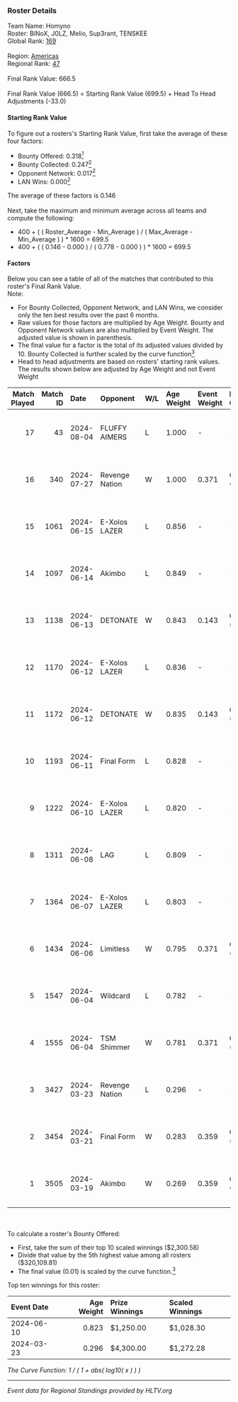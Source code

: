 ### Roster Details<br />
Team Name: Homyno<br />
Roster: BiNoX, J0LZ, Melio, Sup3rant, TENSKEE<br />
Global Rank: [169](../standings_global.md)<br />
<br />
Region: [Americas]( ../standings_americas.md)<br />
Regional Rank: [47]( ../standings_americas.md)<br />
<br />
Final Rank Value:  666.5<br />
<br />
Final Rank Value (666.5) = Starting Rank Value (699.5) + Head To Head Adjustments (-33.0)<br />

#### Starting Rank Value<br />
To figure out a rosters's Starting Rank Value, first take the average of these four factors:<br />
- Bounty Offered: 0.318[<sup>1</sup>](#table2)
- Bounty Collected: 0.247[<sup>2</sup>](#table1)
- Opponent Network: 0.017[<sup>2</sup>](#table1)
- LAN Wins: 0.000[<sup>2</sup>](#table1)

The average of these factors is 0.146<br />
<br />
Next, take the maximum and minimum average across all teams and compute the following:<br />
- 400 + ( ( Roster_Average - Min_Average ) / ( Max_Average - Min_Average ) ) * 1600 = 699.5
- 400 + ( ( 0.146 - 0.000 ) / ( 0.778 - 0.000 ) ) * 1600 = 699.5


#### Factors<br />
Below you can see a table of all of the matches that contributed to this roster's Final Rank Value.<br />
Note:<br />

- For Bounty Collected, Opponent Network, and LAN Wins, we consider only the ten best results over the past 6 months.
- Raw values for those factors are multiplied by Age Weight. Bounty and Opponent Network values are also multiplied by Event Weight. The adjusted value is shown in parenthesis.
- The final value for a factor is the total of its adjusted values divided by 10. Bounty Collected is further scaled by the curve function[<sup>3</sup>](#curveFunction)
- Head to head adjustments are based on rosters' starting rank values. The results shown below are adjusted by Age Weight and not Event Weight
<span id="table1"></span><br />


| Match Played | Match ID | Date       | Opponent       | W/L | Age Weight | Event Weight | Bounty Collected | Opponent Network | LAN Wins  | H2H Adj. | Roster                                |
| -: | -: | :- | :- | :- | :- | :- | :- | :- | :- | -: | :- |
|           17 |       43 | 2024-08-04 | FLUFFY AIMERS  | L   | 1.000      | -            | -                | -                | -         |   -13.38 | BiNoX, J0LZ, Melio, Sup3rant, TENSKEE |
|           16 |      340 | 2024-07-27 | Revenge Nation | W   | 1.000      | 0.371        | 0.006 (0.002)    | 0.097 (0.036)    | 0 (0.000) |    17.22 | BiNoX, Gabie, J0LZ, Melio, TENSKEE    |
|           15 |     1061 | 2024-06-15 | E-Xolos LAZER  | L   | 0.856      | -            | -                | -                | -         |    -9.03 | Gabie, J0LZ, Melio, TENSKEE, YuZ      |
|           14 |     1097 | 2024-06-14 | Akimbo         | L   | 0.849      | -            | -                | -                | -         |    -8.95 | Gabie, J0LZ, Melio, TENSKEE, YuZ      |
|           13 |     1138 | 2024-06-13 | DETONATE       | W   | 0.843      | 0.143        | 0.000 (0.000)    | 0.071 (0.008)    | 0 (0.000) |     8.15 | Gabie, J0LZ, Melio, TENSKEE, YuZ      |
|           12 |     1170 | 2024-06-12 | E-Xolos LAZER  | L   | 0.836      | -            | -                | -                | -         |    -9.25 | Gabie, J0LZ, Melio, TENSKEE, YuZ      |
|           11 |     1172 | 2024-06-12 | DETONATE       | W   | 0.835      | 0.143        | 0.000 (0.000)    | 0.071 (0.008)    | 0 (0.000) |     7.80 | Gabie, J0LZ, Melio, TENSKEE, YuZ      |
|           10 |     1193 | 2024-06-11 | Final Form     | L   | 0.828      | -            | -                | -                | -         |   -14.48 | Gabie, J0LZ, Melio, TENSKEE, YuZ      |
|            9 |     1222 | 2024-06-10 | E-Xolos LAZER  | L   | 0.820      | -            | -                | -                | -         |   -10.22 | Gabie, J0LZ, Melio, TENSKEE, YuZ      |
|            8 |     1311 | 2024-06-08 | LAG            | L   | 0.809      | -            | -                | -                | -         |    -8.69 | Gabie, J0LZ, Melio, TENSKEE, YuZ      |
|            7 |     1364 | 2024-06-07 | E-Xolos LAZER  | L   | 0.803      | -            | -                | -                | -         |   -11.24 | Gabie, J0LZ, Melio, TENSKEE, YuZ      |
|            6 |     1434 | 2024-06-06 | Limitless      | W   | 0.795      | 0.371        | 0.001 (0.000)    | 0.159 (0.047)    | 0 (0.000) |     9.05 | Gabie, J0LZ, Melio, TENSKEE, YuZ      |
|            5 |     1547 | 2024-06-04 | Wildcard       | L   | 0.782      | -            | -                | -                | -         |    -5.60 | Gabie, J0LZ, Melio, TENSKEE, YuZ      |
|            4 |     1555 | 2024-06-04 | TSM Shimmer    | W   | 0.781      | 0.371        | 0.020 (0.006)    | 0.191 (0.055)    | 0 (0.000) |    12.54 | Gabie, J0LZ, Melio, TENSKEE, YuZ      |
|            3 |     3427 | 2024-03-23 | Revenge Nation | L   | 0.296      | -            | -                | -                | -         |    -4.63 | Gabie, J0LZ, Melio, TENSKEE, YuZ      |
|            2 |     3454 | 2024-03-21 | Final Form     | W   | 0.283      | 0.359        | 0.003 (0.000)    | 0.063 (0.006)    | 0 (0.000) |     3.85 | Gabie, J0LZ, Melio, TENSKEE, YuZ      |
|            1 |     3505 | 2024-03-19 | Akimbo         | W   | 0.269      | 0.359        | 0.003 (0.000)    | 0.071 (0.007)    | 0 (0.000) |     3.81 | Gabie, J0LZ, Melio, TENSKEE, YuZ      |

<br />
<span id="table2"></span><br />
To calculate a roster's Bounty Offered:<br />

- First, take the sum of their top 10 scaled winnings ($2,300.58)
- Divide that value by the 5th highest value among all rosters ($320,109.81)
- The final value (0.01) is scaled by the curve function.[<sup>3</sup>](#curveFunction)

Top ten winnings for this roster:<br />

| Event Date | Age Weight | Prize Winnings | Scaled Winnings |
| :- | -: | :- | :- |
| 2024-06-10 |      0.823 | $1,250.00      | $1,028.30       |
| 2024-03-23 |      0.296 | $4,300.00      | $1,272.28       |


<span id="curveFunction"></span>_The Curve Function: 1 / ( 1 + abs( log10( x ) ) )_<br />

---
_Event data for Regional Standings provided by HLTV.org_<br />
